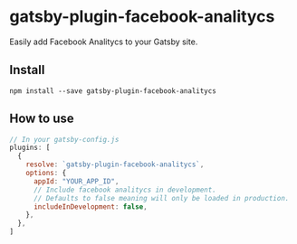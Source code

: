 # gatsby-plugin-facebook-analitycs

Easily add Facebook Analitycs to your Gatsby site.

## Install

`npm install --save gatsby-plugin-facebook-analitycs`

## How to use

```javascript
// In your gatsby-config.js
plugins: [
  {
    resolve: `gatsby-plugin-facebook-analitycs`,
    options: {
      appId: "YOUR_APP_ID",
      // Include facebook analitycs in development.
      // Defaults to false meaning will only be loaded in production.
      includeInDevelopment: false,
    },
  },
]
```
